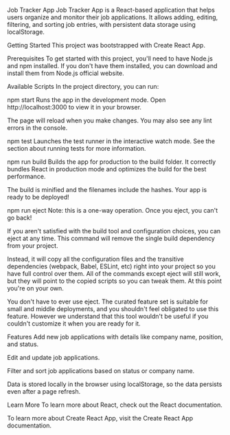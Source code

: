 Job Tracker App
Job Tracker App is a React-based application that helps users organize and monitor their job applications. It allows adding, editing, filtering, and sorting job entries, with persistent data storage using localStorage.

Getting Started
This project was bootstrapped with Create React App.

Prerequisites
To get started with this project, you'll need to have Node.js and npm installed. If you don't have them installed, you can download and install them from Node.js official website.

Available Scripts
In the project directory, you can run:

npm start
Runs the app in the development mode.
Open http://localhost:3000 to view it in your browser.

The page will reload when you make changes.
You may also see any lint errors in the console.

npm test
Launches the test runner in the interactive watch mode.
See the section about running tests for more information.

npm run build
Builds the app for production to the build folder.
It correctly bundles React in production mode and optimizes the build for the best performance.

The build is minified and the filenames include the hashes.
Your app is ready to be deployed!

npm run eject
Note: this is a one-way operation. Once you eject, you can't go back!

If you aren't satisfied with the build tool and configuration choices, you can eject at any time. This command will remove the single build dependency from your project.

Instead, it will copy all the configuration files and the transitive dependencies (webpack, Babel, ESLint, etc) right into your project so you have full control over them. All of the commands except eject will still work, but they will point to the copied scripts so you can tweak them. At this point you're on your own.

You don't have to ever use eject. The curated feature set is suitable for small and middle deployments, and you shouldn't feel obligated to use this feature. However we understand that this tool wouldn't be useful if you couldn't customize it when you are ready for it.

Features
Add new job applications with details like company name, position, and status.

Edit and update job applications.

Filter and sort job applications based on status or company name.

Data is stored locally in the browser using localStorage, so the data persists even after a page refresh.

Learn More
To learn more about React, check out the React documentation.

To learn more about Create React App, visit the Create React App documentation.
